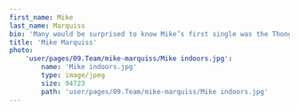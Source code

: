 ```yaml
---
first_name: Mike
last_name: Marquiss
bio: 'Many would be surprised to know Mike’s first single was the Thong Song, or that he attended Christian Rock festivals as a youth, but he is a man of many layers. With a dry wit and calming manner, Mike has the ability to get on with anyone, making him a great team leader. Mike has a thorough understanding of what makes a good story, and can quickly evaluate opportunities on the fly. He applies this knowledge to developing creative content and campaigns that achieve brilliant results… and he’s always last man standing at the end of a boozy night out. '
title: 'Mike Marquiss'
photo:
    'user/pages/09.Team/mike-marquiss/Mike indoors.jpg':
        name: 'Mike indoors.jpg'
        type: image/jpeg
        size: 94723
        path: 'user/pages/09.Team/mike-marquiss/Mike indoors.jpg'
---
```



